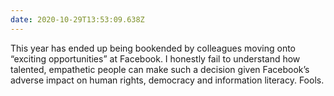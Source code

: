 ```yaml
---
date: 2020-10-29T13:53:09.638Z
---
```

This year has ended up being bookended by colleagues moving onto “exciting opportunities” at Facebook. I honestly fail to understand how talented, empathetic people can make such a decision given Facebook’s adverse impact on human rights, democracy and information literacy. Fools.
